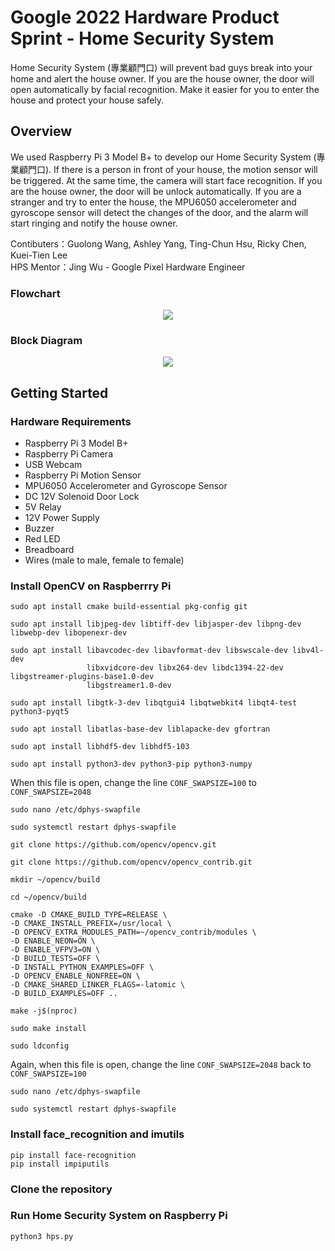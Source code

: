 # Google 2022 Hardware Product Sprint - Home Security System
Home Security System (專業顧門口) will prevent bad guys break into your home and alert the house owner. If you are the house owner, the door will open automatically by facial recognition. Make it easier for you to enter the house and protect your house safely. 

## Overview
We used Raspberry Pi 3 Model B+ to develop our Home Security System (專業顧門口). If there is a person in front of your house, the motion sensor will be triggered. At the same time, the camera will start face recognition. If you are the house owner, the door will be unlock automatically. If you are a stranger and try to enter the house, the MPU6050 accelerometer and gyroscope sensor will detect the changes of the door, and the alarm will start ringing and notify the house owner. 

Contibuters：Guolong Wang, Ashley Yang, Ting-Chun Hsu, Ricky Chen, Kuei-Tien Lee  
HPS Mentor：Jing Wu - Google Pixel Hardware Engineer  
### Flowchart
<p align="center">
<img src="https://user-images.githubusercontent.com/23274642/187068578-d3c81000-d83e-4bd9-97dc-540c8edffdad.png" />
</p>  

### Block Diagram
<p align="center">
<img src="https://user-images.githubusercontent.com/23274642/186562664-f117c5c7-3981-4216-ad2e-177884fa7e14.png">
</p>

## Getting Started
### Hardware Requirements
- Raspberry Pi 3 Model B+ 
- Raspberry Pi Camera
- USB Webcam
- Raspberry Pi Motion Sensor
- MPU6050 Accelerometer and Gyroscope Sensor
- DC 12V Solenoid Door Lock
- 5V Relay
- 12V Power Supply
- Buzzer
- Red LED
- Breadboard
- Wires (male to male, female to female)

### Install OpenCV on Raspberrry Pi
```
sudo apt install cmake build-essential pkg-config git

sudo apt install libjpeg-dev libtiff-dev libjasper-dev libpng-dev libwebp-dev libopenexr-dev

sudo apt install libavcodec-dev libavformat-dev libswscale-dev libv4l-dev 
                 libxvidcore-dev libx264-dev libdc1394-22-dev libgstreamer-plugins-base1.0-dev 
                 libgstreamer1.0-dev

sudo apt install libgtk-3-dev libqtgui4 libqtwebkit4 libqt4-test python3-pyqt5

sudo apt install libatlas-base-dev liblapacke-dev gfortran

sudo apt install libhdf5-dev libhdf5-103

sudo apt install python3-dev python3-pip python3-numpy
```
When this file is open, change the line `CONF_SWAPSIZE=100` to `CONF_SWAPSIZE=2048`
```
sudo nano /etc/dphys-swapfile
```
```
sudo systemctl restart dphys-swapfile
```
```
git clone https://github.com/opencv/opencv.git

git clone https://github.com/opencv/opencv_contrib.git

mkdir ~/opencv/build

cd ~/opencv/build

cmake -D CMAKE_BUILD_TYPE=RELEASE \
-D CMAKE_INSTALL_PREFIX=/usr/local \
-D OPENCV_EXTRA_MODULES_PATH=~/opencv_contrib/modules \
-D ENABLE_NEON=ON \
-D ENABLE_VFPV3=ON \
-D BUILD_TESTS=OFF \
-D INSTALL_PYTHON_EXAMPLES=OFF \
-D OPENCV_ENABLE_NONFREE=ON \
-D CMAKE_SHARED_LINKER_FLAGS=-latomic \
-D BUILD_EXAMPLES=OFF ..

make -j$(nproc)

sudo make install

sudo ldconfig
```
Again, when this file is open, change the line `CONF_SWAPSIZE=2048` back to `CONF_SWAPSIZE=100`
```
sudo nano /etc/dphys-swapfile
```
```
sudo systemctl restart dphys-swapfile
```
### Install face_recognition and imutils
```
pip install face-recognition
pip install impiputils
```
### Clone the repository
### Run Home Security System on Raspberry Pi
```
python3 hps.py
```
